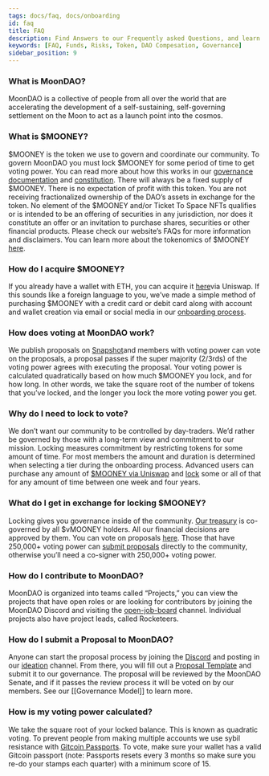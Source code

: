 ```yaml
---
tags: docs/faq, docs/onboarding
id: faq
title: FAQ
description: Find Answers to our Frequently asked Questions, and learn more about the DAO.
keywords: [FAQ, Funds, Risks, Token, DAO Compesation, Governance]
sidebar_position: 9
---
```

### What is MoonDAO?
MoonDAO is a collective of people from all over the world that are accelerating the development of a self-sustaining, self-governing settlement on the Moon to act as a launch point into the cosmos.

### What is $MOONEY?
$MOONEY is the token we use to govern and coordinate our community. To govern MoonDAO you must lock $MOONEY for some period of time to get voting power. You can read more about how this works in our [governance documentation](Governance%20Model.md) and [constitution](Constitution.md). There will always be a fixed supply of $MOONEY. There is no expectation of profit with this token. You are not receiving fractionalized ownership of the DAO’s assets in exchange for the token. No element of the $MOONEY and/or Ticket To Space NFTs qualifies or is intended to be an offering of securities in any jurisdiction, nor does it constitute an offer or an invitation to purchase shares, securities or other financial products. Please check our website’s FAQs for more information and disclaimers. You can learn more about the tokenomics of $MOONEY [here](Governance%20Tokens.md).

### How do I acquire $MOONEY?
If you already have a wallet with ETH, you can acquire it [here](https://app.uniswap.org/swap?inputCurrency=ETH&outputCurrency=0x20d4DB1946859E2Adb0e5ACC2eac58047aD41395&chain=mainnet)via Uniswap. If this sounds like a foreign language to you, we’ve made a simple method of purchasing $MOONEY with a credit card or debit card along with account and wallet creation via email or social media in our [onboarding process](https://www.moondao.com/join).

### How does voting at MoonDAO work?
We publish proposals on [Snapshot](https://vote.moondao.com/#/)and members with voting power can vote on the proposals, a proposal passes if the super majority (2/3rds) of the voting power agrees with executing the proposal. Your voting power is calculated quadratically based on how much $MOONEY you lock, and for how long. In other words, we take the square root of the number of tokens that you’ve locked, and the longer you lock the more voting power you get.

### Why do I need to lock to vote?
We don’t want our community to be controlled by day-traders. We’d rather be governed by those with a long-term view and commitment to our mission. Locking measures commitment by restricting tokens for some amount of time. For most members the amount and duration is determined when selecting a tier during the onboarding process. Advanced users can purchase any amount of [$MOONEY via Uniswap](https://app.uniswap.org/swap?inputCurrency=ETH&outputCurrency=0x20d4DB1946859E2Adb0e5ACC2eac58047aD41395&chain=mainnet) and [lock](https://www.moondao.com/lock) some or all of that for any amount of time between one week and four years. 

### What do I get in exchange for locking $MOONEY?
Locking gives you governance inside of the community. [Our treasury](https://dashboard.moondao.com/#/treasury) is co-governed by all $vMOONEY holders. All our financial decisions are approved by them. You can vote on proposals [here](http://vote.moondao.com/). Those that have 250,000+ voting power can [submit proposals](https://discord.com/channels/914720248140279868/1034923662442254356) directly to the community, otherwise you’ll need a co-signer with 250,000+ voting power.

### How do I contribute to MoonDAO?
MoonDAO is organized into teams called “Projects,” you can view the projects that have open roles or are looking for contributors by joining the MoonDAO Discord and visiting the [open-job-board](https://discord.com/channels/914720248140279868/1176926263458406410) channel. Individual projects also have project leads, called Rocketeers. 

### How do I submit a Proposal to MoonDAO?
Anyone can start the proposal process by joining the [Discord](https://discord.gg/moondao) and posting in our [ideation](https://discord.com/channels/914720248140279868/1027658256706961509) channel. From there, you will fill out a [Proposal Template](https://docs.google.com/document/d/1p8rV9RlvFk6nAJzWh-tvroyPvasjjrvgKpyX8ibGX3I/edit) and submit it to our governance. The proposal will be reviewed by the MoonDAO Senate, and if it passes the review process it will be voted on by our members. See our [[Governance Model]] to learn more.

### How is my voting power calculated?
We take the square root of your locked balance. This is known as quadratic voting. To prevent people from making multiple accounts we use sybil resistance with [Gitcoin Passports](https://passport.gitcoin.co/). To vote, make sure your wallet has a valid Gitcoin passport (note: Passports resets every 3 months so make sure you re-do your stamps each quarter) with a minimum score of 15.